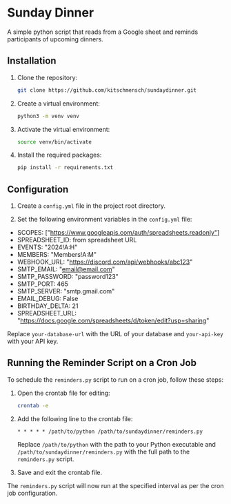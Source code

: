 # Sunday Dinner

A simple python script that reads from a Google sheet and reminds participants of upcoming dinners.

## Installation

1. Clone the repository:

   ```bash
   git clone https://github.com/kitschmensch/sundaydinner.git
   ```

2. Create a virtual environment:

   ```bash
   python3 -m venv venv
   ```

3. Activate the virtual environment:

   ```bash
   source venv/bin/activate
   ```

4. Install the required packages:

   ```bash
   pip install -r requirements.txt
   ```

## Configuration

1. Create a `config.yml` file in the project root directory.

2. Set the following environment variables in the `config.yml` file:

- SCOPES: ["https://www.googleapis.com/auth/spreadsheets.readonly"]
- SPREADSHEET_ID: from spreadsheet URL
- EVENTS: "2024!A:H"
- MEMBERS: "Members!A:M"
- WEBHOOK_URL: "https://discord.com/api/webhooks/abc123"
- SMTP_EMAIL: "email@email.com"
- SMTP_PASSWORD: "password123"
- SMTP_PORT: 465
- SMTP_SERVER: "smtp.gmail.com"
- EMAIL_DEBUG: False
- BIRTHDAY_DELTA: 21
- SPREADSHEET_URL: "https://docs.google.com/spreadsheets/d/token/edit?usp=sharing"

Replace `your-database-url` with the URL of your database and `your-api-key` with your API key.

## Running the Reminder Script on a Cron Job

To schedule the `reminders.py` script to run on a cron job, follow these steps:

1. Open the crontab file for editing:

   ```bash
   crontab -e
   ```

2. Add the following line to the crontab file:

   ```plaintext
   * * * * * /path/to/python /path/to/sundaydinner/reminders.py
   ```

   Replace `/path/to/python` with the path to your Python executable and `/path/to/sundaydinner/reminders.py` with the full path to the `reminders.py` script.

3. Save and exit the crontab file.

The `reminders.py` script will now run at the specified interval as per the cron job configuration.

